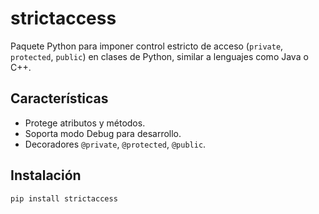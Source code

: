 # strictaccess

Paquete Python para imponer control estricto de acceso (`private`, `protected`, `public`) en clases de Python, similar a lenguajes como Java o C++.

## Características
- Protege atributos y métodos.
- Soporta modo Debug para desarrollo.
- Decoradores `@private`, `@protected`, `@public`.

## Instalación
```bash
pip install strictaccess
